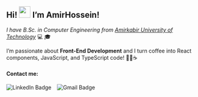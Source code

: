 <h2>Hi! <img src="https://raw.githubusercontent.com/MartinHeinz/MartinHeinz/master/wave.gif" width="30px"> I’m AmirHossein!</h2>

<p><em>I have B.Sc. in Computer Engineering from <a href="https://aut.ac.ir/" target="_blank" rel="noopener noreferrer">Amirkabir University of Technology</a> </em> 💻 🎓</p>
<p>I’m passionate about <strong>Front-End Development</strong> and I turn coffee into React components, JavaScript, and TypeScript code! 🧑‍💻☕</p>

<h4>Contact me:</h4>
<div style="display: flex; gap: 15px; cursor: pointer;">
    <img src="https://img.shields.io/badge/LinkedIn-blue?style=for-the-badge&logo=linkedin&logoColor=white" alt="LinkedIn Badge" onclick="window.location.href='https://www.linkedin.com/in/AmirhosseinSarahang/'"/>
    <img src="https://img.shields.io/badge/Gmail-red?style=for-the-badge&logo=gmail&logoColor=white" alt="Gmail Badge" onclick="window.location.href='mailto:amirsarahng@gmail.com'"/>
</div>
